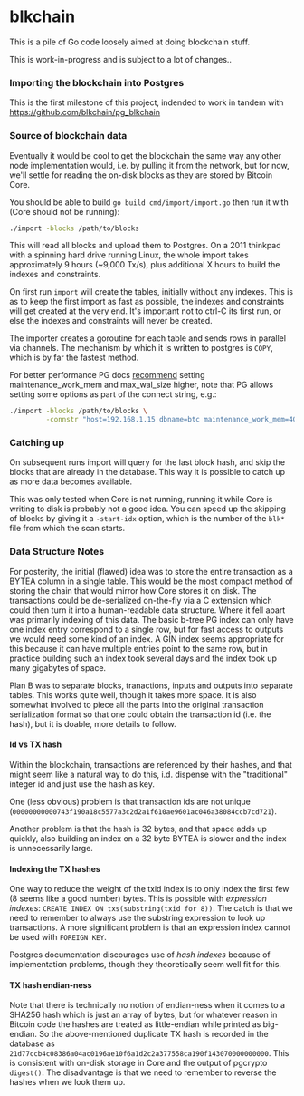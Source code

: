 # blkchain

This is a pile of Go code loosely aimed at doing blockchain stuff.

This is work-in-progress and is subject to a lot of changes..

### Importing the blockchain into Postgres

This is the first milestone of this project, indended to work in
tandem with https://github.com/blkchain/pg_blkchain

### Source of blockchain data

Eventually it would be cool to get the blockchain the same way any
other node implementation would, i.e. by pulling it from the network,
but for now, we'll settle for reading the on-disk blocks as they are
stored by Bitcoin Core.

You should be able to build `go build cmd/import/import.go` then run
it with (Core should not be running):

```sh
./import -blocks /path/to/blocks
```

This will read all blocks and upload them to Postgres. On a 2011
thinkpad with a spinning hard drive running Linux, the whole import
takes approximately 9 hours (~9,000 Tx/s), plus additional X hours to
build the indexes and constraints.

On first run `import` will create the tables, initially without any
indexes. This is as to keep the first import as fast as possible, the
indexes and constraints will get created at the very end. It's
important not to ctrl-C its first run, or else the indexes and
constraints will never be created.

The importer creates a goroutine for each table and sends rows in
parallel via channels. The mechanism by which it is written to
postgres is `COPY`, which is by far the fastest method.

For better performance PG docs [recommend](https://www.postgresql.org/docs/current/static/populate.html)
setting maintenance_work_mem and max_wal_size higher, note that PG allows setting some options as part of
the connect string, e.g.:

```sh
./import -blocks /path/to/blocks \
         -connstr "host=192.168.1.15 dbname=btc maintenance_work_mem=4GB"
```

### Catching up

On subsequent runs import will query for the last block hash, and skip
the blocks that are already in the database. This way it is possible
to catch up as more data becomes available.

This was only tested when Core is not running, running it while Core
is writing to disk is probably not a good idea. You can speed up the
skipping of blocks by giving it a `-start-idx` option, which is the
number of the `blk*` file from which the scan starts.

### Data Structure Notes

For posterity, the initial (flawed) idea was to store the entire
transaction as a BYTEA column in a single table. This would be the
most compact method of storing the chain that would mirror how Core
stores it on disk. The transactions could be de-serialized on-the-fly
via a C extension which could then turn it into a human-readable data
structure. Where it fell apart was primarily indexing of this
data. The basic b-tree PG index can only have one index entry
correspond to a single row, but for fast access to outputs we would
need some kind of an index. A GIN index seems appropriate for this
because it can have multiple entries point to the same row, but in
practice building such an index took several days and the index took
up many gigabytes of space.

Plan B was to separate blocks, tranactions, inputs and outputs into
separate tables. This works quite well, though it takes more space. It
is also somewhat involved to piece all the parts into the original
transaction serialization format so that one could obtain the
transaction id (i.e. the hash), but it is doable, more details to
follow.

#### Id vs TX hash

Within the blockchain, transactions are referenced by their hashes,
and that might seem like a natural way to do this, i.d. dispense with
the "traditional" integer id and just use the hash as key.

One (less obvious) problem is that transaction ids are not unique
(`00000000000743f190a18c5577a3c2d2a1f610ae9601ac046a38084ccb7cd721`).

Another problem is that the hash is 32 bytes, and that space adds up
quickly, also building an index on a 32 byte BYTEA is slower and the
index is unnecessarily large.

#### Indexing the TX hashes

One way to reduce the weight of the txid index is to only index the
first few (8 seems like a good number) bytes. This is possible with
_expression indexes_: `CREATE INDEX ON txs(substring(txid for 8))`. The
catch is that we need to remember to always use the substring
expression to look up transactions. A more significant problem is that
an expression index cannot be used with `FOREIGN KEY`.

Postgres documentation discourages use of _hash indexes_ because of
implementation problems, though they theoretically seem well fit for
this.

#### TX hash endian-ness

Note that there is technically no notion of endian-ness when it comes
to a SHA256 hash which is just an array of bytes, but for whatever
reason in Bitcoin code the hashes are treated as little-endian while
printed as big-endian. So the above-mentioned duplicate TX hash is
recorded in the database as
`21d77ccb4c08386a04ac0196ae10f6a1d2c2a377558ca190f143070000000000`.
This is consistent with on-disk storage in Core and the output of
pgcrypto `digest()`. The disadvantage is that we need to remember to
reverse the hashes when we look them up.
